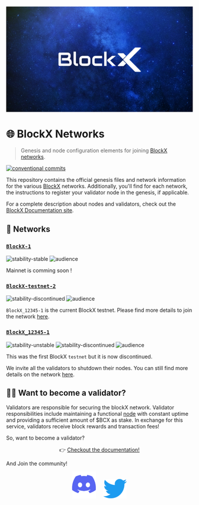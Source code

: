[![blockX github banner](/.github/assets/banner.png)](https://blockX.network)

# 🌐 BlockX Networks

> Genesis and node configuration elements for joining [BlockX networks](https://www.blockxnet.com/).

[![conventional commits](https://img.shields.io/badge/Conventional%20Commits-1.0.0-yellow.svg?style=for-the-badge&logo=conventionalcommits)](https://conventionalcommits.org)

This repository contains the official genesis files and network information for the various [BlockX](https://www.blockxnet.com/) networks. Additionally, you'll find for each network, the instructions to register your validator node in the genesis, if applicable.

For a complete description about nodes and validators, check out the [BlockX Documentation site](https://docs.blockxnet.com/).

## 🔗 Networks

### [`BlockX-1`](./chains/blockx-1/README.md)

![stability-stable](https://img.shields.io/badge/stability-stable-green.svg)
![audience](https://img.shields.io/badge/audience-public-white.svg)

Mainnet is comming soon !


### [`BlockX-testnet-2`](./chains/BlockX-testnet-2/README.md)

![stability-discontinued](https://img.shields.io/badge/stability-discontinued%20🔚-lightgray.svg)
![audience](https://img.shields.io/badge/audience-public-white.svg)

`BlockX_12345-1` is the current BlockX testnet. Please find more details to join the network [here](chains/nemeton-1/).


### [`BlockX_12345-1`](./chains/BlockX_12345-1/README.md)

![stability-unstable](https://img.shields.io/badge/stability-unstable-yellow.svg)
![stability-discontinued](https://img.shields.io/badge/stability-discontinued%20🔚-lightgray.svg)
![audience](https://img.shields.io/badge/audience-public-white.svg)

This was the first BlockX `testnet` but it is now discontinued.


We invite all the validators to shutdown their nodes. You can still find more details on the network [here](chains/nemeton/).


## 👨‍⚖️ Want to become a validator?

Validators are responsible for securing the blockX network. Validator responsibilities include maintaining a functional [node](https://docs.blockxnet.com/validators) with constant uptime and providing a sufficient amount of $BCX as stake. In exchange for this service, validators receive block rewards and transaction fees!

So, want to become a validator?

<p align="center">👉 <a href="https://docs.blockxnet.com/validators">Checkout the documentation!</a></p>

And Join the community!

<p align="center">
  <a href="https://discord.gg/b4GZURPMYw"><img src=".github/assets/discord.png" width="64" /></a>
  &nbsp; &nbsp;
  <a href="https://twitter.com/BlockXnet"><img src=".github/assets/twitter.png" width="64" /></a>
</p>

